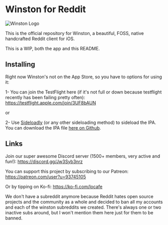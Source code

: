 # Winston for Reddit

![Winston Logo](winston-everywhere/Resources/images/icon-128.png)

This is the official repository for Winston, a beautiful, FOSS, native handcrafted Reddit client for iOS.

This is a WIP, both the app and this README.

## Installing

Right now Winston's not on the App Store, so you have to options for using it:

1- You can join the TestFlight here (if it's not full or down because testflight recently has been failing pretty often):
https://testflight.apple.com/join/3UF8bAUN

or

2- Use [Sideloadly](https://sideloadly.io/) (or any other sideloading method) to sideload the IPA. You can download the IPA file [here on Github](https://github.com/Kinark/winston/releases/download/v0.1-alpha/winston.ipa).

## Links

Join our super awesome Discord server (1500+ members, very active and fun!):
https://discord.gg/Jw3Syb3nrz 

You can support this project by subscribing to our Patreon:
https://patreon.com/user?u=93745105

Or by tipping on Ko-fi:
https://ko-fi.com/locafe 

We don't have a subreddit anymore because Reddit hates open source projects and the community as a whole and decided to ban all my accounts and each of the winston subreddits we created. There's always one or two inactive subs around, but I won't mention them here just for them to be banned.
